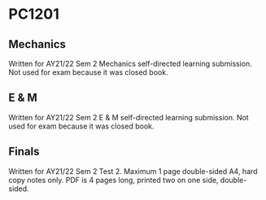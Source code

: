 # PC1201

## Mechanics

Written for AY21/22 Sem 2 Mechanics self-directed learning submission. Not used for exam because it was closed book.

## E & M

Written for AY21/22 Sem 2 E & M self-directed learning submission. Not used for exam because it was closed book.

## Finals

Written for AY21/22 Sem 2 Test 2. Maximum 1 page double-sided A4, hard copy notes only. PDF is 4 pages long, printed two on one side, double-sided.
